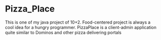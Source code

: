 # Pizza_Place
This is one of my java project of 10+2. Food-centered project is always a cool idea for a hungry programmer. PizzaPlace is a client-admin application quite similar to Dominos and other pizza delivering portals
